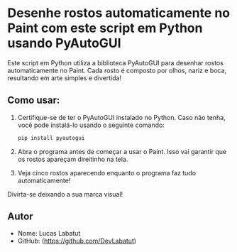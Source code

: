 # Desenhe rostos automaticamente no Paint com este script em Python usando PyAutoGUI

Este script em Python utiliza a biblioteca PyAutoGUI para desenhar rostos automaticamente no Paint. Cada rosto é composto por olhos, nariz e boca, resultando em arte simples e divertida!

## Como usar:

1. Certifique-se de ter o PyAutoGUI instalado no Python. Caso não tenha, você pode instalá-lo usando o seguinte comando:
    ```bash
    pip install pyautogui
    ```
    
2. Abra o programa antes de começar a usar o Paint. Isso vai garantir que os rostos apareçam direitinho na tela.

3. Veja cinco rostos aparecendo enquanto o programa faz tudo automaticamente!

Divirta-se deixando a sua marca visual!

## Autor

- Nome: Lucas Labatut
- GitHub: (https://github.com/DevLabatut)
